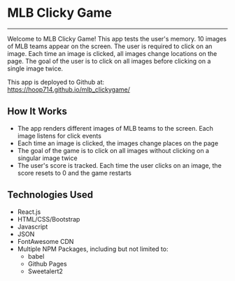# MLB Clicky Game

---
Welcome to MLB Clicky Game! This app tests the user's memory. 10 images of MLB teams appear on the screen. The user is required to click on an image. Each time an image is clicked, all images change locations on the page. The goal of the user is to click on all images before clicking on a single image twice. 

This app is deployed to Github at: https://hoop714.github.io/mlb_clickygame/

## How It Works
- The app renders different images of MLB teams to the screen. Each image listens for click events
- Each time an image is clicked, the images change places on the page
- The goal of the game is to click on all images without clicking on a singular image twice
- The user's score is tracked. Each time the user clicks on an image, the score resets to 0 and the game restarts

## Technologies Used
- React.js
- HTML/CSS/Bootstrap
- Javascript
- JSON
- FontAwesome CDN
- Multiple NPM Packages, including but not limited to:
   - babel
   - Github Pages
   - Sweetalert2


